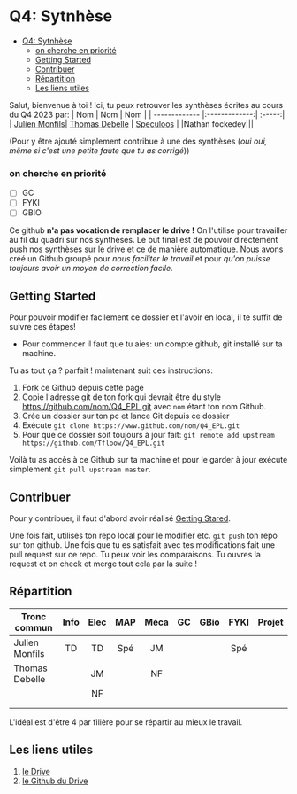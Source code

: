 # Q4: Sytnhèse
- [Q4: Sytnhèse](#q4-sytnhèse)
    - [on cherche en priorité](#on-cherche-en-priorité)
  - [Getting Started ](#getting-started-)
  - [Contribuer ](#contribuer-)
  - [Répartition ](#répartition-)
  - [Les liens utiles ](#les-liens-utiles-)


Salut, bienvenue à toi ! Ici, tu peux retrouver les synthèses écrites au cours du Q4 2023 par:
| Nom           | Nom           | Nom  |
| ------------- |:-------------:| :-----:|
| [Julien Monfils](https://github.com/JulienMonfils)| [Thomas Debelle](https://github.com/Tfloow) | [Speculoos](https://github.com/Tfloow "l'homme sucré") |
|Nathan fockedey|||

(Pour y être ajouté simplement contribue à une des synthèses (*oui oui, même si c'est une petite faute que tu as corrigé*))
### on cherche en priorité
- [ ] GC
- [ ] FYKI
- [ ] GBIO

Ce github **n'a pas vocation de remplacer le drive !** On l'utilise pour travailler au fil du quadri sur nos synthèses. Le but final est de pouvoir directement push nos synthèses sur le drive et ce de manière automatique. Nous avons créé un Github groupé pour *nous faciliter le travail* et pour *qu'on puisse toujours avoir un moyen de correction facile*.

## Getting Started <a name="GS"></a>
Pour pouvoir modifier facilement ce dossier et l'avoir en local, il te suffit de suivre ces étapes!
* Pour commencer il faut que tu aies: un compte github, git installé sur ta machine.

Tu as tout ça ? parfait ! maintenant suit ces instructions:
1. Fork ce Github depuis cette page
2. Copie l'adresse git de ton fork qui devrait être du style <https://github.com/nom/Q4_EPL.git> avec `nom` étant ton nom Github.
3. Crée un dossier sur ton pc et lance Git depuis ce dossier
4. Exécute `git clone https://www.github.com/nom/Q4_EPL.git`
5. Pour que ce dossier soit toujours à jour fait: `git remote add upstream https://github.com/Tfloow/Q4_EPL.git`

Voilà tu as accès à ce Github sur ta machine et pour le garder à jour exécute simplement `git pull upstream master`.

## Contribuer <a name="C"></a>

Pour y contribuer, il faut d'abord avoir réalisé [Getting Stared](#getting-started-).

Une fois fait, utilises ton repo local pour le modifier etc. `git push` ton repo sur ton github. Une fois que tu es satisfait avec tes modifications fait une pull request sur ce repo. Tu peux voir les comparaisons. Tu ouvres la request et on check et merge tout cela par la suite !

## Répartition <a name="R"></a>

| Tronc commun  | Info  | Elec  | MAP   | Méca  | GC    | GBio  | FYKI  | Projet|
| ------------- |:-----:|:-----:|:-----:|:-----:|:-----:|:-----:|:-----:|:-----:|
| Julien Monfils| TD    | TD    | Spé   | JM    |       |       | Spé   |       |
| Thomas Debelle|       | JM    |       | NF    |       |       |       |       |
|               |       | NF    |       |       |       |       |       |       |
|               |       |       |       |       |       |       |       |       |
|               |       |       |       |       |       |       |       |       |

L'idéal est d'être 4 par filière pour se répartir au mieux le travail.


## Les liens utiles <a name="L"></a>
1. [le Drive](https://uclouvain-my.sharepoint.com/:f:/r/personal/martin_brans_student_uclouvain_be/Documents/EPL-Drive?csf=1&web=1&e=fRialK)
2. [le Github du Drive](https://github.com/Gp2mv3/Syntheses "la masterclass de nos prédecesseurs")
